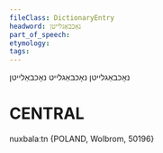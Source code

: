 ```yaml
---
fileClass: DictionaryEntry
headword: נאָכבאַגלייטן
part_of_speech: 
etymology: 
tags: 
---
```

נאָכבאַגלייטן
נאָכבאַגלייט
נאָכבאַלייטן

CENTRAL
========

nuxbalaːtn {POLAND, Wolbrom, 50196}